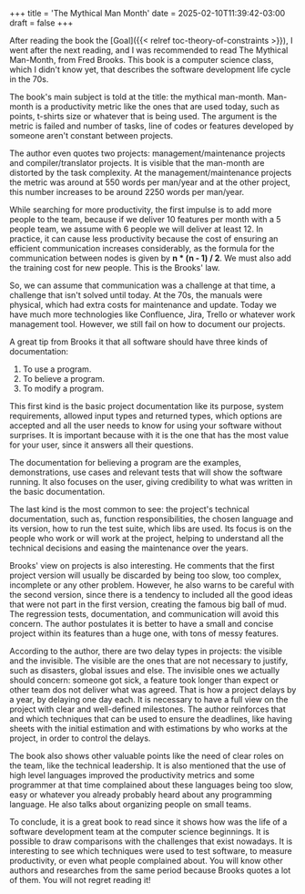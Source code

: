 +++
title = 'The Mythical Man Month'
date = 2025-02-10T11:39:42-03:00
draft = false
+++

After reading the book the [Goal]({{< relref toc-theory-of-constraints >}}), I went after the next reading, and I was recommended to read The Mythical Man-Month, from Fred Brooks. This book is a computer science class, which I didn't know yet, that describes the software development life cycle in the 70s.

The book's main subject is told at the title: the mythical man-month. Man-month is a productivity metric like the ones that are used today, such as points, t-shirts size or whatever that is being used. The argument is the metric is failed and number of tasks, line of codes or features developed by someone aren't constant between projects.

The author even quotes two projects: management/maintenance projects and compiler/translator projects. It is visible that the man-month are distorted by the task complexity. At the management/maintenance projects the metric was around at 550 words per man/year and at the other project, this number increases to be around 2250 words per man/year.

While searching for more productivity, the first impulse is to add more people to the team, because if we deliver 10 features per month with a 5 people team, we assume with 6 people we will deliver at least 12. In practice, it can cause less productivity because the cost of ensuring an efficient communication increases considerably, as the formula for the communication between nodes is given by **n * (n - 1) / 2**. We must also add the training cost for new people. This is the Brooks' law.

So, we can assume that communication was a challenge at that time, a challenge that isn't solved until today. At the 70s, the manuals were physical, which had extra costs for maintenance and update. Today we have much more technologies like Confluence, Jira, Trello or whatever work management tool. However, we still fail on how to document our projects.

A great tip from Brooks it that all software should have three kinds of documentation:
1. To use a program.
2. To believe a program.
3. To modify a program.

This first kind is the basic project documentation like its purpose, system requirements, allowed input types and returned types, which options are accepted and all the user needs to know for using your software without surprises. It is important because with it is the one that has the most value for your user, since it answers all their questions.

The documentation for believing a program are the examples, demonstrations, use cases and relevant tests that will show the software running. It also focuses on the user, giving credibility to what was written in the basic documentation.

The last kind is the most common to see: the project's technical documentation, such as, function responsibilities, the chosen language and its version, how to run the test suite, which libs are used. Its focus is on the people who work or will work at the project, helping to understand all the technical decisions and easing the maintenance over the years.

Brooks' view on projects is also interesting. He comments that the first project version will usually be discarded by being too slow, too complex, incomplete or any other problem. However, he also warns to be careful with the second version, since there is a tendency to included all the good ideas that were not part in the first version, creating the famous big ball of mud. The regression tests, documentation, and communication will avoid this concern. The author postulates it is better to have a small and concise project within its features than a huge one, with tons of messy features.

According to the author, there are two delay types in projects: the visible and the invisible. The visible are the ones that are not necessary to justify, such as disasters, global issues and else. The invisible ones we actually should concern: someone got sick, a feature took longer than expect or other team dos not deliver what was agreed. That is how a project delays by a year, by delaying one day each. It is necessary to have a full view on the project with clear and well-defined milestones. The author reinforces that and which techniques that can be used to ensure the deadlines, like having sheets with the initial estimation and with estimations by who works at the project, in order to control the delays.

The book also shows other valuable points like the need of clear roles on the team, like the technical leadership. It is also mentioned that the use of high level languages improved the productivity metrics and some programmer at that time complained about these languages being too slow, easy or whatever you already probably heard about any programming language. He also talks about organizing people on small teams.

To conclude, it is a great book to read since it shows how was the life of a software development team at the computer science beginnings. It is possible to draw comparisons with the challenges that exist nowadays. It is interesting to see which techniques were used to test software, to measure productivity, or even what people complained about. You will know other authors and researches from the same period because Brooks quotes a lot of them. You will not regret reading it!
